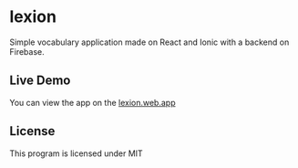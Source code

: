 # lexion

Simple vocabulary application made on React and Ionic with a backend on Firebase.

## Live Demo

You can view the app on the [lexion.web.app](https://lexion.web.app)

## License

This program is licensed under MIT
